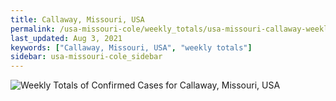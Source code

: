 ```yaml
---
title: Callaway, Missouri, USA
permalink: /usa-missouri-cole/weekly_totals/usa-missouri-callaway-weekly_totals.html
last_updated: Aug 3, 2021
keywords: ["Callaway, Missouri, USA", "weekly totals"]
sidebar: usa-missouri-cole_sidebar
---
```


![Weekly Totals of Confirmed Cases for Callaway, Missouri, USA](/covid_tracker/images/graphs/usa-missouri-callaway-weekly_totals_graph.png)
